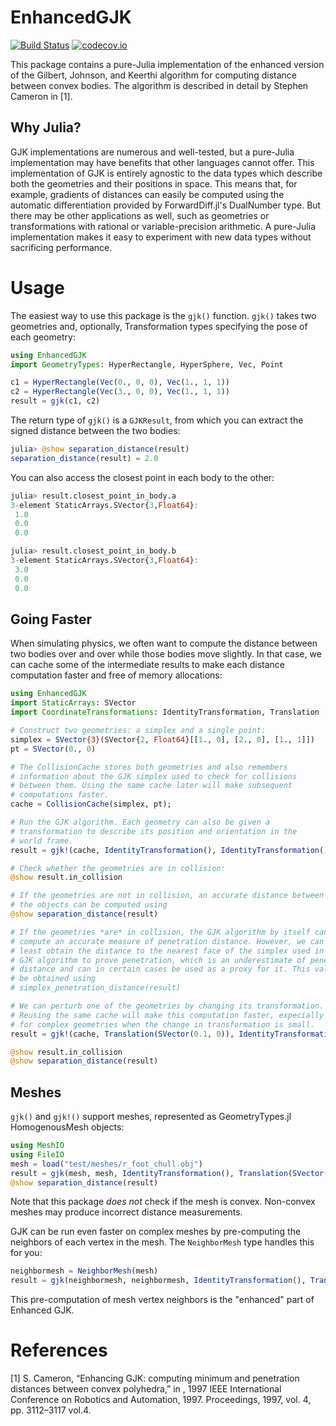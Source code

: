 # EnhancedGJK

[![Build Status](https://travis-ci.org/JuliaRobotics/EnhancedGJK.jl.svg?branch=master)](https://travis-ci.org/JuliaRobotics/EnhancedGJK.jl)
[![codecov.io](http://codecov.io/github/JuliaRobotics/EnhancedGJK.jl/coverage.svg?branch=master)](http://codecov.io/github/JuliaRobotics/EnhancedGJK.jl?branch=master)

This package contains a pure-Julia implementation of the enhanced version of the Gilbert, Johnson, and Keerthi algorithm for computing distance between convex bodies. The algorithm is described in detail by Stephen Cameron in [1].

## Why Julia?

GJK implementations are numerous and well-tested, but a pure-Julia implementation may have benefits that other languages cannot offer. This implementation of GJK is entirely agnostic to the data types which describe both the geometries and their positions in space. This means that, for example, gradients of distances can easily be computed using the automatic differentiation provided by ForwardDiff.jl's DualNumber type. But there may be other applications as well, such as geometries or transformations with rational or variable-precision arithmetic. A pure-Julia implementation makes it easy to experiment with new data types without sacrificing performance.

# Usage

The easiest way to use this package is the `gjk()` function. `gjk()` takes two geometries and, optionally, Transformation types specifying the pose of each geometry:

```julia
using EnhancedGJK
import GeometryTypes: HyperRectangle, HyperSphere, Vec, Point

c1 = HyperRectangle(Vec(0., 0, 0), Vec(1., 1, 1))
c2 = HyperRectangle(Vec(3., 0, 0), Vec(1., 1, 1))
result = gjk(c1, c2)
```

The return type of `gjk()` is a `GJKResult`, from which you can extract the signed distance between the two bodies:

```julia
julia> @show separation_distance(result)
separation_distance(result) = 2.0
```

You can also access the closest point in each body to the other:

```julia
julia> result.closest_point_in_body.a
3-element StaticArrays.SVector{3,Float64}:
 1.0
 0.0
 0.0

julia> result.closest_point_in_body.b
3-element StaticArrays.SVector{3,Float64}:
 3.0
 0.0
 0.0
```

## Going Faster

When simulating physics, we often want to compute the distance between two bodies over and over while those bodies move slightly. In that case, we can cache some of the intermediate results to make each distance computation faster and free of memory allocations:

```julia
using EnhancedGJK
import StaticArrays: SVector
import CoordinateTransformations: IdentityTransformation, Translation

# Construct two geometries: a simplex and a single point:
simplex = SVector{3}(SVector{2, Float64}[[1., 0], [2., 0], [1., 1]])
pt = SVector(0., 0)

# The CollisionCache stores both geometries and also remembers
# information about the GJK simplex used to check for collisions
# between them. Using the same cache later will make subsequent
# computations faster.
cache = CollisionCache(simplex, pt);

# Run the GJK algorithm. Each geometry can also be given a
# transformation to describe its position and orientation in the
# world frame.
result = gjk!(cache, IdentityTransformation(), IdentityTransformation())

# Check whether the geometries are in collision:
@show result.in_collision

# If the geometries are not in collision, an accurate distance between
# the objects can be computed using
@show separation_distance(result)

# If the geometries *are* in collision, the GJK algorithm by itself cannot
# compute an accurate measure of penetration distance. However, we can at
# least obtain the distance to the nearest face of the simplex used in the
# GJK algorithm to prove penetration, which is an underestimate of penetration
# distance and can in certain cases be used as a proxy for it. This value can
# be obtained using
# simplex_penetration_distance(result)

# We can perturb one of the geometries by changing its transformation.
# Reusing the same cache will make this computation faster, expecially
# for complex geometries when the change in transformation is small.
result = gjk!(cache, Translation(SVector(0.1, 0)), IdentityTransformation())

@show result.in_collision
@show separation_distance(result)
```

## Meshes

`gjk()` and `gjk!()` support meshes, represented as GeometryTypes.jl HomogenousMesh objects:

```julia
using MeshIO
using FileIO
mesh = load("test/meshes/r_foot_chull.obj")
result = gjk(mesh, mesh, IdentityTransformation(), Translation(SVector(5., 0, 0)))
@show separation_distance(result)
```

Note that this package *does not* check if the mesh is convex. Non-convex meshes may produce incorrect distance measurements.

GJK can be run even faster on complex meshes by pre-computing the neighbors of each vertex in the mesh. The `NeighborMesh` type handles this for you:

```julia
neighbormesh = NeighborMesh(mesh)
result = gjk(neighbormesh, neighbormesh, IdentityTransformation(), Translation(SVector(5., 0, 0)))
```

This pre-computation of mesh vertex neighbors is the "enhanced" part of Enhanced GJK.


# References

[1] S. Cameron, “Enhancing GJK: computing minimum and penetration distances between convex polyhedra,” in , 1997 IEEE International Conference on Robotics and Automation, 1997. Proceedings, 1997, vol. 4, pp. 3112–3117 vol.4.
